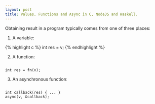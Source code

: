 ```yaml
---
layout: post
title: Values, Functions and Async in C, NodeJS and Haskell.
---
```


Obtaining result in a program typically comes from one of three places:

1. A variable:

{% highlight c %}
int res = v;
{% endhighlight %}

2. A function:

<code>
int res = fn(v);
</code>

3. An asynchronous function:

<code>
int callback(res) { ... }
async(v, &callback);
</code>



